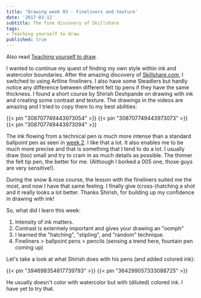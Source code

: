 ```yaml
---
title: 'Drawing week 03 - Fineliners and texture'
date: '2017-03-12'
subtitle: The fine discovery of Skillshare
tags:
- Teaching yourself to draw
published: true
---
```


Also read [Teaching yourself to draw](/post/teaching-yourself-to-draw/).

I wanted to continue my quest of finding my own style within ink and watercolor boundaries. After the amazing discovery of [Skillshare.com](https://www.skillshare.com), I switched to using Artline fineliners. I also have some Steadlers but hardly notice any difference between different felt tip pens if they have the same thickness. I found a short course by Shirish Deshpande on drawing with ink and creating some contrast and texture. The drawings in the videos are amazing and I tried to copy them to my best abilities:

{{< pin "308707749443973054" >}}
{{< pin "308707749443973073" >}}
{{< pin "308707749443973094" >}}

The ink flowing from a technical pen is much more intense than a standard ballpoint pen as seen in [week 2](/post/drawing-week-02). I like that a lot. It also enables me to be much more precise and that is something that I tend to do a lot. I usually draw (too) small and try to cram in as much details as possible. The thinner the felt tip pen, the better for me. (Although I borked a 005 one, those guys are very sensitive!). 

During the snow & rose course, the lesson with the fineliners suited me the most, and now I have that same feeling. I finally give (cross-)hatching a shot and it really looks a lot better. Thanks Shirish, for building up my confidence in drawing with ink! 

So, what did I learn this week:

1. Intensity of ink matters.
2. Contrast is extermely important and gives your drawing an "oomph"
3. I learned the "hatching", "stipling", and "random" technique. 
4. Fineliners > ballpoint pens > pencils (sensing a trend here, fountain pen coming up)

Let's take a look at what Shirish does with his pens (and added colored ink):

{{< pin "394698354817739793" >}}
{{< pin "364299057333088725" >}}

He usually doesn't color with watercolor but with (diluted) colored ink. I have yet to try that. 
